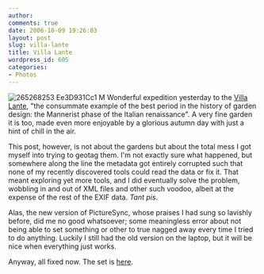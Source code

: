 ```yaml
---
author:
comments: true
date: 2006-10-09 19:26:03
layout: post
slug: villa-lante
title: Villa Lante
wordpress_id: 605
categories:
- Photos
---
```


![265268253 Ee3D931Cc1 M](http://jeremycherfas.net/uploads/265268253_ee3d931cc1_m.jpg) Wonderful expedition yesterday to the [Villa Lante](http://www.gardenvisit.com/ge/lante.htm), "the consummate example of the best period in the history of garden design: the Mannerist phase of the Italian renaissance". A very fine garden it is too, made even more enjoyable by a glorious autumn day with just a hint of chill in the air.

This post, however, is not about the gardens but about the total mess I got myself into trying to geotag them. I'm not exactly sure what happened, but somewhere along the line the metadata got entirely corrupted such that none of my recently discovered tools could read the data or fix it. That meant exploring yet more tools, and I did eventually solve the problem, wobbling in and out of XML files and other such voodoo, albeit at the expense of the rest of the EXIF data. _Tant pis_.

Alas, the new version of PictureSync, whose praises I had sung so lavishly before, did me no good whatsoever; some meaningless error about not being able to set something or other to true nagged away every time I tried to do anything. Luckily I still had the old version on the laptop, but it will be nice when everything just works.

Anyway, all fixed now. The set is [here](http://www.flickr.com/photos/jcherfas/sets/72157594320269191/).
